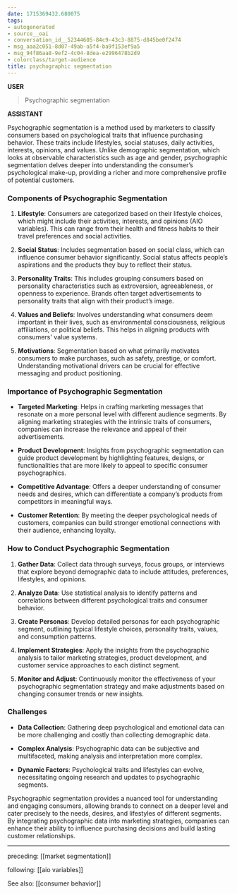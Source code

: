 ```yaml
---
date: 1715369432.680075
tags:
- autogenerated
- source__oai
- conversation_id__52344605-84c9-43c3-8875-d845be0f2474
- msg_aaa2c051-8d07-49ab-a5f4-ba9f153ef9a5
- msg_94f86aa8-9ef2-4c04-8dea-e2996478b2d9
- colorclass/target-audience
title: psychographic segmentation
---
```


**USER**

> Psychographic segmentation


**ASSISTANT**

Psychographic segmentation is a method used by marketers to classify consumers based on psychological traits that influence purchasing behavior. These traits include lifestyles, social statuses, daily activities, interests, opinions, and values. Unlike demographic segmentation, which looks at observable characteristics such as age and gender, psychographic segmentation delves deeper into understanding the consumer’s psychological make-up, providing a richer and more comprehensive profile of potential customers.

### Components of Psychographic Segmentation

1. **Lifestyle**: Consumers are categorized based on their lifestyle choices, which might include their activities, interests, and opinions (AIO variables). This can range from their health and fitness habits to their travel preferences and social activities.

2. **Social Status**: Includes segmentation based on social class, which can influence consumer behavior significantly. Social status affects people’s aspirations and the products they buy to reflect their status.

3. **Personality Traits**: This includes grouping consumers based on personality characteristics such as extroversion, agreeableness, or openness to experience. Brands often target advertisements to personality traits that align with their product’s image.

4. **Values and Beliefs**: Involves understanding what consumers deem important in their lives, such as environmental consciousness, religious affiliations, or political beliefs. This helps in aligning products with consumers' value systems.

5. **Motivations**: Segmentation based on what primarily motivates consumers to make purchases, such as safety, prestige, or comfort. Understanding motivational drivers can be crucial for effective messaging and product positioning.

### Importance of Psychographic Segmentation

- **Targeted Marketing**: Helps in crafting marketing messages that resonate on a more personal level with different audience segments. By aligning marketing strategies with the intrinsic traits of consumers, companies can increase the relevance and appeal of their advertisements.
  
- **Product Development**: Insights from psychographic segmentation can guide product development by highlighting features, designs, or functionalities that are more likely to appeal to specific consumer psychographics.

- **Competitive Advantage**: Offers a deeper understanding of consumer needs and desires, which can differentiate a company’s products from competitors in meaningful ways.

- **Customer Retention**: By meeting the deeper psychological needs of customers, companies can build stronger emotional connections with their audience, enhancing loyalty.

### How to Conduct Psychographic Segmentation

1. **Gather Data**: Collect data through surveys, focus groups, or interviews that explore beyond demographic data to include attitudes, preferences, lifestyles, and opinions.

2. **Analyze Data**: Use statistical analysis to identify patterns and correlations between different psychological traits and consumer behavior.

3. **Create Personas**: Develop detailed personas for each psychographic segment, outlining typical lifestyle choices, personality traits, values, and consumption patterns.

4. **Implement Strategies**: Apply the insights from the psychographic analysis to tailor marketing strategies, product development, and customer service approaches to each distinct segment.

5. **Monitor and Adjust**: Continuously monitor the effectiveness of your psychographic segmentation strategy and make adjustments based on changing consumer trends or new insights.

### Challenges

- **Data Collection**: Gathering deep psychological and emotional data can be more challenging and costly than collecting demographic data.

- **Complex Analysis**: Psychographic data can be subjective and multifaceted, making analysis and interpretation more complex.

- **Dynamic Factors**: Psychological traits and lifestyles can evolve, necessitating ongoing research and updates to psychographic segments.

Psychographic segmentation provides a nuanced tool for understanding and engaging consumers, allowing brands to connect on a deeper level and cater precisely to the needs, desires, and lifestyles of different segments. By integrating psychographic data into marketing strategies, companies can enhance their ability to influence purchasing decisions and build lasting customer relationships.


---

preceding: [[market segmentation]]  


following: [[aio variables]]

See also: [[consumer behavior]]
